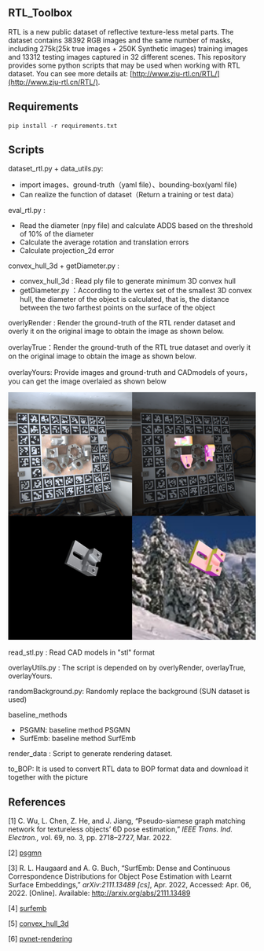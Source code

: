 ## RTL_Toolbox

RTL is a new public dataset of reflective texture-less metal parts. The dataset contains 38392 RGB images and the same number of masks, including 275k(25k true images + 250K Synthetic images) training images and 13312 testing images captured in 32 different scenes. This repository provides some python scripts that may be used when working with RTL dataset.  You can see more details at: [http://www.zju-rtl.cn/RTL/](http://www.zju-rtl.cn/RTL/).

## Requirements

```shell
pip install -r requirements.txt
```



## Scripts

dataset_rtl.py + data_utils.py: 

-  import images、ground-truth（yaml file）、bounding-box(yaml file)
- Can realize the function of dataset（Return a training or test data）

eval_rtl.py :

- Read the diameter (npy file) and calculate ADDS based on the threshold of 10% of the diameter
- Calculate the average rotation and translation errors
- Calculate projection_2d error

convex_hull_3d  + getDiameter.py :

- convex_hull_3d  : Read ply file to generate minimum 3D convex hull
- getDiameter.py ：According to the vertex set of the smallest 3D convex hull, the diameter of the object is calculated, that is, the distance between the two farthest points on the surface of the object

overlyRender : Render the ground-truth of the RTL render dataset and overly it on the original image to obtain the image as shown below.

overlayTrue：Render the ground-truth of the RTL true dataset and overly it on the original image to obtain the image as shown below.

overlayYours: Provide images and ground-truth and CADmodels of yours，you can get the image overlaied as shown below

![1](./assest/overlay.png)



read_stl.py : Read CAD models in "stl" format

overlayUtils.py : The script is depended on by overlyRender,  overlayTrue,  overlayYours.

randomBackground.py: Randomly replace the background (SUN dataset is used)

baseline_methods

- PSGMN: baseline method PSGMN
- SurfEmb: baseline method SurfEmb

render_data : Script to generate rendering dataset.

to_BOP:  It is used to convert RTL data to BOP format data and download it together with the picture

## References

[1] C. Wu, L. Chen, Z. He, and J. Jiang, “Pseudo-siamese graph matching network for textureless objects’ 6D pose estimation,” *IEEE Trans. Ind. Electron.,* vol. 69, no. 3, pp. 2718–2727, Mar. 2022.

[2] [psgmn](https://github.com/Ray0089/PSGMN)

[3] R. L. Haugaard and A. G. Buch, “SurfEmb: Dense and Continuous Correspondence Distributions for Object Pose Estimation with Learnt Surface Embeddings,” *arXiv:2111.13489 [cs]*, Apr. 2022, Accessed: Apr. 06, 2022. [Online]. Available: http://arxiv.org/abs/2111.13489

[4] [surfemb](https://github.com/rasmushaugaard/surfemb)

[5] [convex_hull_3d  ](https://github.com/swapnil96/Convex-hull)

[6] [pvnet-rendering](https://github.com/zju3dv/pvnet-rendering)

